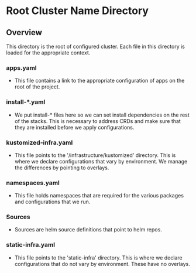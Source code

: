 # Root Cluster Name Directory

## Overview

This directory is the root of configured cluster. Each file in this directory is loaded for the appropriate context.

### apps.yaml

- This file contains a link to the appropriate configuration of apps on the root of the project.

### install-*.yaml

- We put install-* files here so we can set install dependencies on the rest of the stacks. This is necessary to address CRDs and make sure that they are installed before we apply configurations.

### kustomized-infra.yaml

- This file points to the '/infrastructure/kustomized' directory. This is where we declare configurations that vary by environment. We manage the differences by pointing to overlays.

### namespaces.yaml

- This file holds namespaces that are required for the various packages and configurations that we run.

### Sources

- Sources are helm source definitions that point to helm repos.

### static-infra.yaml

- This file points to the 'static-infra' directory. This is where we declare configurations that do not vary by environment. These have no overlays.
